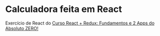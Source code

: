 # Calculadora feita em React

Exercício de React do [Curso React + Redux: Fundamentos e 2 Apps do Absoluto ZERO!](https://www.udemy.com/course/react-redux-pt/)
